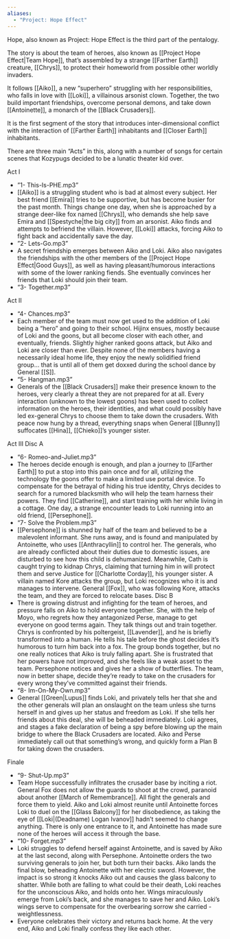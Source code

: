 ```yaml
---
aliases:
  - "Project: Hope Effect"
---
```

Hope, also known as Project: Hope Effect is the third part of the pentalogy. 

The story is about the team of heroes, also known as [[Project Hope Effect|Team Hope]], that’s assembled by a strange [[Farther Earth]] creature, [[Chrys]], to protect their homeworld from possible other worldly invaders. 

It follows [[Aiko]], a new “superhero” struggling with her responsibilities, who falls in love with [[Loki]], a villainous arsonist clown. Together, the two build important friendships, overcome personal demons, and take down [[Antoinette]], a monarch of the [[Black Crusaders]].
 
It is the first segment of the story that introduces inter-dimensional conflict with the interaction of [[Farther Earth]] inhabitants and [[Closer Earth]] inhabitants.

There are three main “Acts” in this, along with a number of songs for certain scenes that Kozypugs decided to be a lunatic theater kid over. 

Act I
- ”1- This-Is-PHE.mp3”
- [[Aiko]] is a struggling student who is bad at almost every subject. Her best friend [[Emira]] tries to be supportive, but has become busier for the past month. Things change one day, when she is approached by a strange deer-like fox named [[Chrys]], who demands she help save Emira and [[Spestyche|the big city]] from an arsonist. Aiko finds and attempts to befriend the villain. However, [[Loki]] attacks, forcing Aiko to fight back and accidentally save the day. 
- ”2- Lets-Go.mp3”
- A secret friendship emerges between Aiko and Loki. Aiko also navigates the friendships with the other members of the [[Project Hope Effect|Good Guys]], as well as having pleasant/humorous interactions with some of the lower ranking fiends. She eventually convinces her friends that Loki should join their team. 
- “3- Together.mp3”

Act II
- “4- Chances.mp3”
- Each member of the team must now get used to the addition of Loki being a “hero” and going to their school. Hijinx ensues, mostly because of Loki and the goons, but all become closer with each other, and eventually, friends. Slightly higher ranked goons attack, but Aiko and Loki are closer than ever. Despite none of the members having a necessarily ideal home life, they enjoy the newly solidified friend group… that is until all of them get doxxed during the school dance by General [[S]].
- “5- Hangman.mp3”
- Generals of the [[Black Crusaders]] make their presence known to the heroes, very clearly a threat they are not prepared for at all. Every interaction (unknown to the lowest goons) has been used to collect information on the heroes, their identities, and what could possibly have led ex-general Chrys to choose them to take down the crusaders. With peace now hung by a thread, everything snaps when General [[Bunny]] suffocates [[Hina]], [[Chieko]]’s younger sister. 

Act III 
Disc A
- “6- Romeo-and-Juliet.mp3”
- The heroes decide enough is enough, and plan a journey to [[Farther Earth]] to put a stop into this pain once and for all, utilizing the technology the goons offer to make a limited use portal device. To compensate for the betrayal of hiding his true identity, Chrys decides to search for a rumored blacksmith who will help the team harness their powers. They find [[Catherine]], and start training with her while living in a cottage. One day, a strange encounter leads to Loki running into an old friend, [[Persephone]].
- “7- Solve the Problem.mp3”
- [[Persephone]] is shunned by half of the team and believed to be a malevolent informant. She runs away, and is found and manipulated by Antoinette, who uses [[Anthracyllin]] to control her. The generals, who are already conflicted about their duties due to domestic issues, are disturbed to see how this child is dehumanized. Meanwhile, Cath is caught trying to kidnap Chrys, claiming that turning him in will protect them and serve Justice for [[Charlotte Corday]], his younger sister. A villain named Kore attacks the group, but Loki recognizes who it is and manages to intervene. General [[Fox]], who was following Kore, attacks the team, and they are forced to relocate bases.
Disc B
- There is growing distrust and infighting for the team of heroes, and pressure falls on Aiko to hold everyone together. She, with the help of Moyo, who regrets how they antagonized Perse, manage to get everyone on good terms again. They talk things out and train together. Chrys is confronted by his poltergeist, [[Lavender]], and he is briefly transformed into a human. He tells his tale before the ghost decides it’s humorous to turn him back into a fox. The group bonds together, but no one really notices that Aiko is truly falling apart. She is frustrated that her powers have not improved, and she feels like a weak asset to the team. Persephone notices and gives her a show of butterflies. The team, now in better shape, decide they’re ready to take on the crusaders for every wrong they’ve committed against their friends.
- “8- Im-On-My-Own.mp3”
- General [[Green|Lupus]] finds Loki, and privately tells her that she and the other generals will plan an onslaught on the team unless she turns herself in and gives up her status and freedom as Loki. If she tells her friends about this deal, she will be beheaded immediately. Loki agrees, and stages a fake declaration of being a spy before blowing up the main bridge to where the Black Crusaders are located. Aiko and Perse immediately call out that something’s wrong, and quickly form a Plan B for taking down the crusaders. 

Finale
- “9- Shut-Up.mp3”
- Team Hope successfully infiltrates the crusader base by inciting a riot. General Fox does not allow the guards to shoot at the crowd, paranoid about another [[March of Remembrance]]. All fight the generals and force them to yield. Aiko and Loki almost reunite until Antoinette forces Loki to duel on the [[Glass Balcony]] for her disobedience, as taking the eye of [[Loki|(Deadname) Logan Ivanov]] hadn’t seemed to change anything. There is only one entrance to it, and Antoinette has made sure none of the heroes will access it through the base. 
- “10- Forget.mp3”
- Loki struggles to defend herself against Antoinette, and is saved by Aiko at the last second, along with Persephone. Antoinette orders the two surviving generals to join her, but both turn their backs. Aiko lands the final blow, beheading Antoinette with her electric sword. However, the impact is so strong it knocks Aiko out and causes the glass balcony to shatter. While both are falling to what could be their death, Loki reaches for the unconscious Aiko, and holds onto her. Wings miraculously emerge from Loki’s back, and she manages to save her and Aiko. Loki’s wings serve to compensate for the overbearing sorrow she carried - weightlessness. 
- Everyone celebrates their victory and returns back home. At the very end, Aiko and Loki finally confess they like each other.